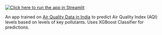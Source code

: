 [![Click here to run the app in Streamlit](https://static.streamlit.io/badges/streamlit_badge_black_white.svg)](https://aqi-predictor-app.streamlit.app/)

An app trained on [Air Quality Data in India](https://www.kaggle.com/datasets/rohanrao/air-quality-data-in-india) to predict Air Quality Index (AQI) levels based on levels of key pollutants. Uses XGBoost Classifier for predictions.
